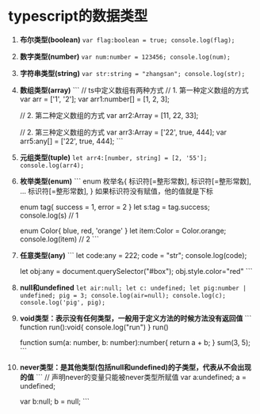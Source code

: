 # **typescript的数据类型**   
  1. **布尔类型(boolean)**
    ```
      var flag:boolean = true;
      console.log(flag);
    ```

  2. **数字类型(number)**
    ```
      var num:number = 123456;
      console.log(num);
    ```
   
  3. **字符串类型(string)**
    ```
      var str:string = "zhangsan";
      console.log(str);
    ```

  4. **数组类型(array)**
    ```
      // ts中定义数组有两种方式
        // 1. 第一种定义数组的方式
        var arr = ['1', '2'];
        var arr1:number[] = [1, 2, 3];

        // 2. 第二种定义数组的方式
        var arr2:Array<number> = [11, 22, 33];

        // 2. 第三种定义数组的方式
        var arr3:Array<any> = ['22', true, 444];
        var arr5:any[] = ['22', true, 444];
    ```
   
  5. **元组类型(tuple)**
    ```
      let arr4:[number, string] = [2, '55'];
      console.log(arr4);
    ```
   
  6. **枚举类型(enum)**
    ```
      enum 枚举名{
          标识符[=整形常数],
          标识符[=整形常数],
          ...
          标识符[=整形常数],
      }
      如果标识符没有赋值，他的值就是下标


      enum tag{
          success = 1,
          error = 2
      }
      let s:tag = tag.success;
      console.log(s) // 1

      enum Color{
          blue,
          red,
          'orange'
      }
      let item:Color = Color.orange;
      console.log(item) // 2
    ```
   
  7. **任意类型(any)**
    ```
      let code:any = 222;
      code = "str";
      console.log(code);

      let obj:any = document.querySelector("#box");
      obj.style.color="red"
    ```

  8. **null和undefined**
    ```
      let air:null;
      let c: undefined;
      let pig:number | undefined;
      pig = 3;
      console.log(air=null);
      console.log(c);
      console.log('pig', pig);
    ```

  9. **void类型：表示没有任何类型，一般用于定义方法的时候方法没有返回值**
    ```
      function run():void{
          console.log("run")
      }
      run()

      function sum(a: number, b: number):number{
          return a + b;
      }
      sum(3, 5);
    ```

  10. **never类型：是其他类型(包括null和undefined)的子类型，代表从不会出现的值** 
    ```
      // 声明never的变量只能被never类型所赋值
      var a:undefined;
      a = undefined;

      var b:null;
      b = null;
    ```  
